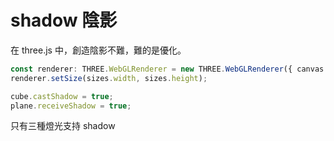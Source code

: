 # shadow 陰影
在 three.js 中，創造陰影不難，難的是優化。

```ts
const renderer: THREE.WebGLRenderer = new THREE.WebGLRenderer({ canvas });
renderer.setSize(sizes.width, sizes.height);
```

```ts
cube.castShadow = true;
plane.receiveShadow = true;
```

只有三種燈光支持 shadow